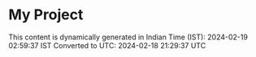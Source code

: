 # My Project

This content is dynamically generated in Indian Time (IST): 2024-02-19 02:59:37 IST
Converted to UTC: 2024-02-18 21:29:37 UTC
